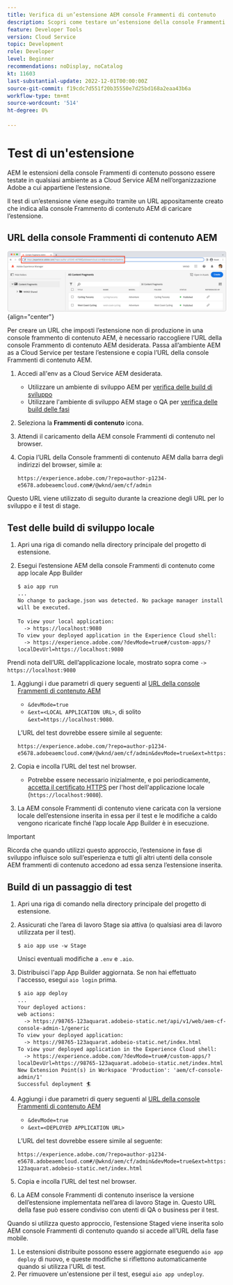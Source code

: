 ```yaml
---
title: Verifica di un’estensione AEM console Frammenti di contenuto
description: Scopri come testare un’estensione della console Frammenti di contenuto AEM prima della distribuzione in produzione.
feature: Developer Tools
version: Cloud Service
topic: Development
role: Developer
level: Beginner
recommendations: noDisplay, noCatalog
kt: 11603
last-substantial-update: 2022-12-01T00:00:00Z
source-git-commit: f19cdc7d551f20b35550e7d25bd168a2eaa43b6a
workflow-type: tm+mt
source-wordcount: '514'
ht-degree: 0%

---
```



# Test di un&#39;estensione

AEM le estensioni della console Frammenti di contenuto possono essere testate in qualsiasi ambiente as a Cloud Service AEM nell’organizzazione Adobe a cui appartiene l’estensione.

Il test di un’estensione viene eseguito tramite un URL appositamente creato che indica alla console Frammento di contenuto AEM di caricare l’estensione.

## URL della console Frammenti di contenuto AEM

![URL della console Frammenti di contenuto AEM](./assets/test/content-fragment-console-url.png){align="center"}

Per creare un URL che imposti l’estensione non di produzione in una console frammento di contenuto AEM, è necessario raccogliere l’URL della console Frammento di contenuto AEM desiderata. Passa all’ambiente AEM as a Cloud Service per testare l’estensione e copia l’URL della console Frammenti di contenuto AEM.

1. Accedi all&#39;env as a Cloud Service AEM desiderata.

   + Utilizzare un ambiente di sviluppo AEM per [verifica delle build di sviluppo](#testing-development-builds)
   + Utilizzare l&#39;ambiente di sviluppo AEM stage o QA per [verifica delle build delle fasi](#testing-stage-builds)

1. Seleziona la __Frammenti di contenuto__ icona.
1. Attendi il caricamento della AEM console Frammenti di contenuto nel browser.
1. Copia l’URL della Console frammenti di contenuto AEM dalla barra degli indirizzi del browser, simile a:

   ```
   https://experience.adobe.com/?repo=author-p1234-e5678.adobeaemcloud.com#/@wknd/aem/cf/admin
   ```

Questo URL viene utilizzato di seguito durante la creazione degli URL per lo sviluppo e il test di stage.

## Test delle build di sviluppo locale

1. Apri una riga di comando nella directory principale del progetto di estensione.
1. Esegui l’estensione AEM della console Frammenti di contenuto come app locale App Builder

   ```shell
   $ aio app run
   ...
   No change to package.json was detected. No package manager install will be executed.
   
   To view your local application:
     -> https://localhost:9080
   To view your deployed application in the Experience Cloud shell:
     -> https://experience.adobe.com/?devMode=true#/custom-apps/?localDevUrl=https://localhost:9080
   ```

Prendi nota dell’URL dell’applicazione locale, mostrato sopra come `-> https://localhost:9080`

1. Aggiungi i due parametri di query seguenti al [URL della console Frammenti di contenuto AEM](#aem-content-fragment-console-url)
   + `&devMode=true`
   + `&ext=<LOCAL APPLICATION URL>`, di solito `&ext=https://localhost:9080`.

   L’URL del test dovrebbe essere simile al seguente:

   ```
   https://experience.adobe.com/?repo=author-p1234-e5678.adobeaemcloud.com#/@wknd/aem/cf/admin&devMode=true&ext=https://localhost:9080
   ```

1. Copia e incolla l’URL del test nel browser.

   + Potrebbe essere necessario inizialmente, e poi periodicamente, [accetta il certificato HTTPS](https://developer.adobe.com/uix/docs/services/aem-cf-console-admin/extension-development/#accepting-the-certificate-first-time-users) per l&#39;host dell&#39;applicazione locale (`https://localhost:9080`).

1. La AEM console Frammenti di contenuto viene caricata con la versione locale dell’estensione inserita in essa per il test e le modifiche a caldo vengono ricaricate finché l’app locale App Builder è in esecuzione.

>[!IMPORTANT]
>
>Ricorda che quando utilizzi questo approccio, l’estensione in fase di sviluppo influisce solo sull’esperienza e tutti gli altri utenti della console AEM frammenti di contenuto accedono ad essa senza l’estensione inserita.


## Build di un passaggio di test

1. Apri una riga di comando nella directory principale del progetto di estensione.
1. Assicurati che l’area di lavoro Stage sia attiva (o qualsiasi area di lavoro utilizzata per il test).

   ```shell
   $ aio app use -w Stage
   ```
   Unisci eventuali modifiche a `.env` e `.aio`.
1. Distribuisci l&#39;app App Builder aggiornata. Se non hai effettuato l&#39;accesso, esegui `aio login` prima.

   ```shell
   $ aio app deploy
   ...
   Your deployed actions:
   web actions:
     -> https://98765-123aquarat.adobeio-static.net/api/v1/web/aem-cf-console-admin-1/generic 
   To view your deployed application:
     -> https://98765-123aquarat.adobeio-static.net/index.html
   To view your deployed application in the Experience Cloud shell:
     -> https://experience.adobe.com/?devMode=true#/custom-apps/?localDevUrl=https://98765-123aquarat.adobeio-static.net/index.html
   New Extension Point(s) in Workspace 'Production': 'aem/cf-console-admin/1'
   Successful deployment 🏄
   ```

1. Aggiungi i due parametri di query seguenti al [URL della console Frammenti di contenuto AEM](#aem-content-fragment-console-url)
   + `&devMode=true`
   + `&ext=<DEPLOYED APPLICATION URL>`

   L’URL del test dovrebbe essere simile al seguente:

   ```
   https://experience.adobe.com/?repo=author-p1234-e5678.adobeaemcloud.com#/@wknd/aem/cf/admin&devMode=true&ext=https://98765-123aquarat.adobeio-static.net/index.html
   ```

1. Copia e incolla l’URL del test nel browser.
1. La AEM console Frammenti di contenuto inserisce la versione dell’estensione implementata nell’area di lavoro Stage in. Questo URL della fase può essere condiviso con utenti di QA o business per il test.

Quando si utilizza questo approccio, l’estensione Staged viene inserita solo AEM console Frammenti di contenuto quando si accede all’URL della fase mobile.

1. Le estensioni distribuite possono essere aggiornate eseguendo `aio app deploy` di nuovo, e queste modifiche si riflettono automaticamente quando si utilizza l&#39;URL di test.
1. Per rimuovere un&#39;estensione per il test, esegui `aio app undeploy`.



